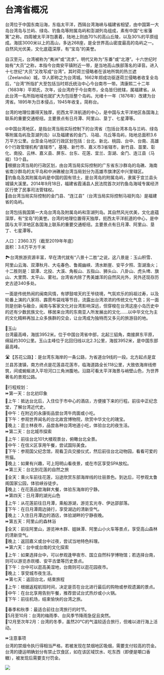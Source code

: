 # 台湾省概况  

台湾位于中国东南沿海，东临太平洋，西隔台湾海峡与福建省相望，由中国第一大岛台湾岛与兰屿、绿岛、钓鱼岛等附属岛屿和澎湖列岛组成，素有中国“七省藩篱”之称。四周被太平洋包裹着，陆地上则由70%的高山丘陵，以及30%的平原组成。海拔3000米以上的高山，多达268座，是全世界高山密度最高的岛屿之一。自然风光优美，文化底蕴深厚，有“宝岛”的美誉。  

自汉至元，台湾被称为“夷洲”或“流求”。明代又称为“东番”或“北港”。十六世纪时始有“大员”之称，本指今台南安平镇附近一带，是当地高山族部落名的译音。进入十七世纪“大员”又改写成“台湾”。其时荷兰侵略者在该地所筑的热兰遮（Zeelandia）城，华人即称之为台湾城。1662年郑成功驱逐荷兰侵略者收复全岛后，“台湾”所指扩大至包括当时郑氏统治中心今台南市一带。清康熙二十二年（1683年）平郑氏，次年，设台湾府于今台南市，全岛皆归统辖，属福建省。从此台湾一名所指地域也就扩大为包括整个岛屿。光绪十一年（1876年）改建为台湾省。1895年为日本侵占，1945年收复。简称台。  

台湾的地理位置得天独厚，扼西太平洋航道的中心，是中国与太平洋地区各国海上联系的重要交通枢纽。主要景点有日月潭、阿里山、垦丁、七星潭等。  

🌐中国台湾地区，是指台湾当局实际控制下的台湾省（包括台湾本岛与兰屿、绿岛等附属岛屿及澎湖列岛）以及福建省的金门、马祖、乌丘等岛屿，陆地总面积3.6万平方公里。台澎金马地区行政区划包括：台北、新北、桃园、台中、台南、高雄6个行政管理机构“直辖市”，基隆、新竹市、嘉义市3省辖市，新竹县、苗栗、彰化、南投、云林、嘉义县、屏东、台东、花莲、宜兰、澎湖、金门、连江县（马祖）13个县。  
🔸根据台湾当局的行政区划，由台湾当局实际控制的广东省东沙群岛的岛礁、海南省南沙群岛的太平岛和中洲礁被台湾当局划分为高雄市旗津区中兴里辖区。  
🔸钓鱼岛及其附属岛屿是中国的固有领土，是台湾岛的附属岛屿，隶属于宜兰县头城镇大溪里。2014年9月18日，福建省霞浦县人民法院首次对钓鱼岛海域专属经济区行使了民事司法管辖权。  
🔸由台湾当局实际控制的金门县、“连江县”（台湾当局实际控制马祖列岛）是福建省的岛屿。  

台湾包括我国第一大岛台湾岛及附属岛屿和澎湖列岛。其自然风光优美，文化底蕴深厚，有“宝岛”的美誉。台湾的地理位置得天独厚，扼西太平洋航道的中心，是中国与太平洋地区各国海上联系的重要交通枢纽。主要景点有日月潭、阿里山、垦丁、七星潭等。  

人口：2360.3万（截至2019年年底）  
面积：3.6万平方千米  

🏞台湾旅游资源丰富，早在清代就有“八景十二胜”之说，这八景是：玉山积雪、阿里山云海、双潭秋月、大屯春色、鲁阁幽峡、清水断崖、安平夕照、澎湖渔火；十二胜则是：碧潭、北投、大溪、角板山、五指山、狮头山、八卦山、虎头埤、旗山、大里筒、太平山、雾社。台湾省内除了秀美雄浑的自然风光外，另外还现存历史古迹340多处。  

一面是传统热闹的闽南风情，有锣鼓喧天的王爷绕境，气氛欢乐的妈祖过寿，以及轮番上演的八家将、霹雳布袋戏等节目，流露出台湾浓浓的传统文化气息；另一面则是创新与融合，闽南与客家文化对台湾影响深远，但穿梭在台湾这座小岛历史中的还有少数民族文化、移居来台湾的东南亚人所发展出的文化……以中华文化为主的文化精粹再加上众多族群的交会，让台湾成为独特而又多元的旅游目的地。  

🌋玉山  
台湾最高峰，海拔3952米。位于中国台湾省中部，北起三貂角，南接屏东平原，绵延约300公里。玉山主峰位于北回归线以北2.3公里，海拔3952米，是中国东部最高峰。  

🛣️【苏花公路】：是台湾东海岸的一条公路，为省道台9线的一段。北方起点是宜兰县苏澳镇，南方终点是花莲县花莲市，临海道路全长118公里，大致依海岸线修筑，间或蜿蜒进入平坦河口三角洲腹地。沿路可看太平洋海景与峭壁山色，为世界著名的景观公路。  

🧭行程规划：  
⏩第一天：台北初印象  
🔸上午：抵达台北后，入住位于市中心的酒店，方便接下来的行程。前往中正纪念堂，了解台湾近代史。  
🔸中午：在附近的永康街品尝台湾牛肉面或小吃。  
🔸下午：参观世界闻名的台北故宫博物院，欣赏中华文化的瑰宝。  
🔸晚上：逛士林夜市，品尝各种台湾地道小吃，体验台北的夜生活。  
⏩第二天：台北城市探索  
🔸上午：前往台北101大楼观景台，俯瞰台北全景。  
🔸中午：在信义区享用午餐，尝试国际美食。  
🔸下午：参观国父纪念馆，观看卫兵交接仪式，然后前往台北动物园，看看可爱的熊猫。  
🔸晚上：如果有兴趣，可上阳明山看夜景，或在市区享受SPA放松。  
⏩第三天：台北到花莲的自然之旅  
🔸全天：乘火车前往花莲，沿途欣赏东部海岸线的壮丽景色。到达后，可参观太鲁阁国家公园，体验峡谷徒步。  
🔸晚上：在花莲品尝海鲜大餐，体验东海岸的宁静。  
⏩第四天：日月潭的湖光山色  
🔸上午：从花莲前往日月潭，乘船游湖，游览玄光寺、伊达邵部落。  
🔸下午：在日月潭周边骑行，享受湖边的清新空气。  
🔸晚上：入住日月潭边的酒店，体验湖畔的宁静夜晚。  
⏩第五天：阿里山的森林浴  
🔸全天：前往阿里山，游览神木群、姐妹潭、阿里山小火车等景点，享受高山森林的清新空气。  
🔸晚上：返回嘉义或台中过夜，尝试当地特色料理。  
⏩第六天：台中或台南的文化探索  
🔸上午：如果选择台中，可以参观逢甲夜市、国立自然科学博物馆；若选择台南，则可以游览赤崁楼、安平古堡等历史景点。  
🔸下午：台中可以逛高美湿地，台南则可以逛花园夜市。  
🔸晚上：享受城市夜生活。  
⏩第七天：返回台北，结束旅程  
🔸上午：根据返程航班时间，决定是否在台北进行最后的购物或参观遗漏的景点。  
🔸中午：在台北享用告别午餐，推荐尝试台式热炒或小火锅。  
🔸下午：前往机场，结束愉快的台湾之旅。  

🔸春季和秋季：最适合前往台湾旅行的时节。  
🔸5月至10月：台湾的梅雨季、台风季节降雨急促且突然。  
🔸12月至次年2月：台湾的冬季，虽然20℃的气温较适合旅行，但难以进行海上活动。  

⏩注意事项  
台湾的禁烟令执行得相当严格，若被发现在禁烟地区吸烟，需要支付较高的罚金。  
台湾的捷运明确划分有禁止饮食区，如在该区域饮水、吃东西（即便是嚼口香糖），被发现后需要支付罚金。  

![](https://boot-img.xuexi.cn/image/1005/process/ea1638e7e0bc4a1294bc69ff8c56d77a.jpg)  
